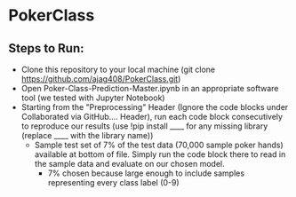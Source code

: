 # PokerClass

## Steps to Run:
* Clone this repository to your local machine (git clone https://github.com/ajag408/PokerClass.git)
* Open Poker-Class-Prediction-Master.ipynb in an appropriate software tool (we tested with Jupyter Notebook)
* Starting from the "Preprocessing" Header (Ignore the code blocks under Collaborated via GitHub.... Header), run each code block consecutively to reproduce our results (use !pip install ____ for any missing library (replace ____ with the library name))  
  * Sample test set of 7% of the test data (70,000 sample poker hands) available at bottom of file.  Simply run the code block there to read in the sample data and evaluate on our chosen model.  
    * 7% chosen because large enough to include samples representing every class label (0-9)
